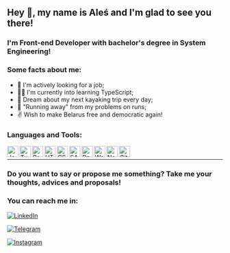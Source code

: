 ## Hey 👋, my name is Aleś and I'm glad to see you there!


### I'm Front-end Developer with bachelor's degree in System Engineering!

### Some facts about me:

- 🔭 I'm actively looking for a job;
- 🧑‍💻 I'm currently into learning TypeScript;
- 🛶 Dream about my next kayaking trip every day;
- 🏃 "Running away" from my problems on runs;
- ✌ Wish to make Belarus free and democratic again!

### Languages and Tools:

<img align="left" alt="JavaScript" width="26px" src="https://cdn.jsdelivr.net/gh/devicons/devicon/icons/javascript/javascript-original.svg" />
<img align="left" alt="TypeScript" width="26px" src="https://cdn.jsdelivr.net/gh/devicons/devicon/icons/typescript/typescript-original.svg" />
<img align="left" alt="React" width="26px" src="https://cdn.jsdelivr.net/gh/devicons/devicon/icons/react/react-original.svg" />
<img align="left" alt="HTML5" width="26px" src="https://cdn.jsdelivr.net/gh/devicons/devicon/icons/html5/html5-original.svg" />
<img align="left" alt="CSS3" width="26px" src="https://cdn.jsdelivr.net/gh/devicons/devicon/icons/css3/css3-original.svg" />
<img align="left" alt="SASS" width="26px" src="https://cdn.jsdelivr.net/gh/devicons/devicon/icons/sass/sass-original.svg" />
<img align="left" alt="Bootstrap" width="26px" src="https://cdn.jsdelivr.net/gh/devicons/devicon/icons/bootstrap/bootstrap-original.svg" />
<img align="left" alt="Webpack" width="26px" src="https://cdn.jsdelivr.net/gh/devicons/devicon/icons/webpack/webpack-original.svg" />
<img align="left" alt="Node.js" width="26px" src="https://cdn.jsdelivr.net/gh/devicons/devicon/icons/nodejs/nodejs-original.svg" />
<img align="left" alt="Git" width="26px" src="https://cdn.jsdelivr.net/gh/devicons/devicon/icons/git/git-original.svg" />

<br />

---

### Do you want to say or propose me something? Take me your thoughts, advices and proposals! 
### You can reach me in: 

[![LinkedIn](https://img.shields.io/badge/LinkedIn-0077B5?style=for-the-badge&logo=linkedin&logoColor=white)](https://www.linkedin.com/in/ales-kirylushkin/)
<br />

[![Telegram](https://img.shields.io/badge/telegram-2CA5E0?style=for-the-badge&logo=telegram&logoColor=white)](https://t.me/sunderst)
<br />

[![Instagram](https://img.shields.io/badge/Instagram-E4405F?style=for-the-badge&logo=instagram&logoColor=white)](https://www.instagram.com/ales_kirylushkin/)
<br />

<!--
**Cheeseday/Cheeseday** is a ✨ _special_ ✨ repository because its `README.md` (this file) appears on your GitHub profile.
-->
